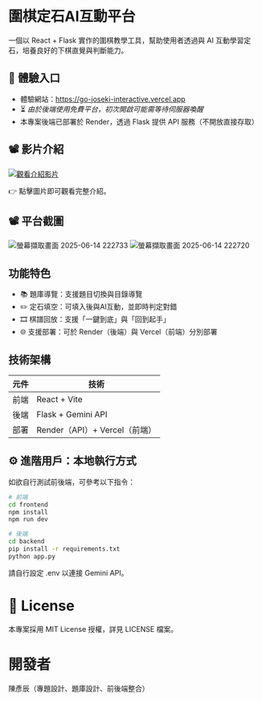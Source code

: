 # 圍棋定石AI互動平台

一個以 React + Flask 實作的圍棋教學工具，幫助使用者透過與 AI 互動學習定石，培養良好的下棋直覺與判斷能力。

 ## 🚀 體驗入口

- 體驗網站：https://go-joseki-interactive.vercel.app
- ⏳ *由於後端使用免費平台，初次開啟可能需等待伺服器喚醒*
- 本專案後端已部署於 Render，透過 Flask 提供 API 服務（不開放直接存取）
  
## 📽️ 影片介紹

[![觀看介紹影片](https://img.youtube.com/vi/kiUH-brnqGY/0.jpg)](https://www.youtube.com/watch?v=kiUH-brnqGY)

👉 點擊圖片即可觀看完整介紹。

## 📽️ 平台截圖

![螢幕擷取畫面 2025-06-14 222733](https://github.com/user-attachments/assets/1e444f54-b575-4209-a065-ed676bb57dce)
![螢幕擷取畫面 2025-06-14 222720](https://github.com/user-attachments/assets/188778be-0f72-4d2f-b4a0-137772610e0b)

## 功能特色

- 📚 題庫導覽：支援題目切換與目錄導覽
- ✏️ 定石填空：可填入後與AI互動，並即時判定對錯
- 🎞️ 棋譜回放：支援「一鍵到底」與「回到起手」
- 🌐 支援部署：可於 Render（後端）與 Vercel（前端）分別部署

## 技術架構

| 元件 | 技術 |
|------|------|
| 前端 | React + Vite |
| 後端 | Flask + Gemini API |
| 部署 | Render（API）+ Vercel（前端） |

## ⚙️ 進階用戶：本地執行方式

如欲自行測試前後端，可參考以下指令：

```bash
# 前端
cd frontend
npm install
npm run dev

# 後端
cd backend
pip install -r requirements.txt
python app.py
```
請自行設定 .env 以連接 Gemini API。

# 📄 License
本專案採用 MIT License 授權，詳見 LICENSE 檔案。

# 開發者
陳彥辰（專題設計、題庫設計、前後端整合）




